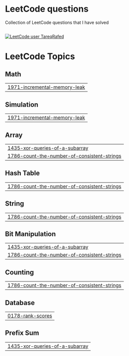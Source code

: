 # LeetCode questions
Collection of LeetCode questions that I have solved
##
[![LeetCode user TareqRafed](https://img.shields.io/badge/dynamic/json?style=for-the-badge&labelColor=black&color=%23ffa116&label=Solved&query=solved&url=https%3A%2F%2Fleetcode-badge.vercel.app%2Fapi%2Fusers%2FTareqRafed)](https://leetcode.com/TareqRafed/)

<!---LeetCode Topics Start-->
# LeetCode Topics
## Math
|  |
| ------- |
| [1971-incremental-memory-leak](https://github.com/TareqRafed/Leethub/tree/master/1971-incremental-memory-leak) |
## Simulation
|  |
| ------- |
| [1971-incremental-memory-leak](https://github.com/TareqRafed/Leethub/tree/master/1971-incremental-memory-leak) |
## Array
|  |
| ------- |
| [1435-xor-queries-of-a-subarray](https://github.com/TareqRafed/Leethub/tree/master/1435-xor-queries-of-a-subarray) |
| [1786-count-the-number-of-consistent-strings](https://github.com/TareqRafed/Leethub/tree/master/1786-count-the-number-of-consistent-strings) |
## Hash Table
|  |
| ------- |
| [1786-count-the-number-of-consistent-strings](https://github.com/TareqRafed/Leethub/tree/master/1786-count-the-number-of-consistent-strings) |
## String
|  |
| ------- |
| [1786-count-the-number-of-consistent-strings](https://github.com/TareqRafed/Leethub/tree/master/1786-count-the-number-of-consistent-strings) |
## Bit Manipulation
|  |
| ------- |
| [1435-xor-queries-of-a-subarray](https://github.com/TareqRafed/Leethub/tree/master/1435-xor-queries-of-a-subarray) |
| [1786-count-the-number-of-consistent-strings](https://github.com/TareqRafed/Leethub/tree/master/1786-count-the-number-of-consistent-strings) |
## Counting
|  |
| ------- |
| [1786-count-the-number-of-consistent-strings](https://github.com/TareqRafed/Leethub/tree/master/1786-count-the-number-of-consistent-strings) |
## Database
|  |
| ------- |
| [0178-rank-scores](https://github.com/TareqRafed/Leethub/tree/master/0178-rank-scores) |
## Prefix Sum
|  |
| ------- |
| [1435-xor-queries-of-a-subarray](https://github.com/TareqRafed/Leethub/tree/master/1435-xor-queries-of-a-subarray) |
<!---LeetCode Topics End-->